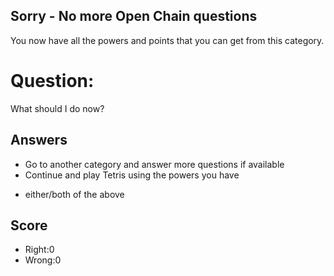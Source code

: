 ## Sorry - No more Open Chain questions
You now have all the powers and points that you can get
from this category.

# Question:
What should I do now?

## Answers
- Go to another category and answer more questions if available
- Continue and play Tetris using the powers you have
* either/both of the above


## Score
- Right:0
- Wrong:0
